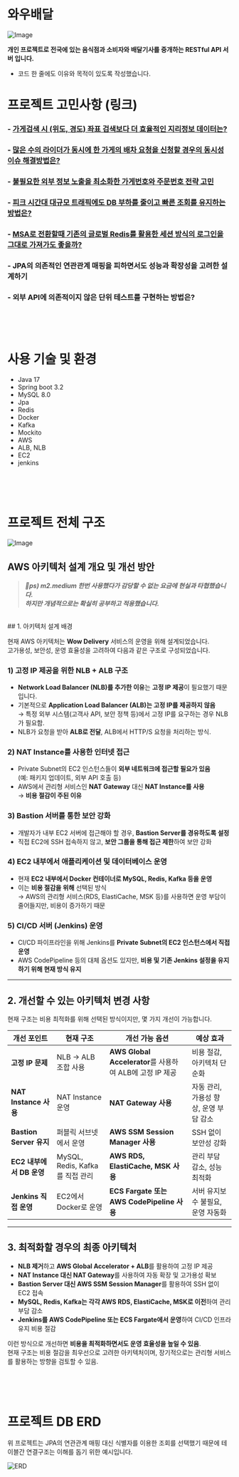 # 와우배달
![Image](https://github.com/user-attachments/assets/0295eec7-a0bc-4e74-94a0-86ee590fc535)  
   
**개인 프로젝트로 전국에 있는 음식점과 소비자와 배달기사를 중개하는 RESTful API 서버 입니다.**
- 코드 한 줄에도 이유와 목적이 있도록 작성했습니다.

# 프로젝트 고민사항 (링크)
### - [가게검색 시 (위도, 경도) 좌표 검색보다 더 효율적인 지리정보 데이터는?](https://destiny-nylon-d49.notion.site/10ac20cd297280d2ac77cd65e79ab7ec?pvs=4)
### - [많은 수의 라이더가 동시에 한 가게의 배차 요청을 신청할 경우의 동시성 이슈 해결방법은?](https://destiny-nylon-d49.notion.site/181c20cd2972808aa946ea2221f4fcb4?pvs=4)
### - [불필요한 외부 정보 노출을 최소화한 가게번호와 주문번호 전략 고민](https://destiny-nylon-d49.notion.site/120c20cd297280eb87ead81d9ec1d6d6?pvs=4)
### - [피크 시간대 대규모 트래픽에도 DB 부하를 줄이고 빠른 조회를 유지하는 방법은?](https://destiny-nylon-d49.notion.site/DB-184c20cd29728036b4dacd5c871aede1?pvs=4)
### - [MSA로 전환할때 기존의 글로벌 Redis를 활용한 세션 방식의 로그인을 그대로 가져가도 좋을까?](https://destiny-nylon-d49.notion.site/MSA-Redis-110c20cd297280629519f18ea906d84e?pvs=4)
### - JPA의 의존적인 연관관계 매핑을 피하면서도 성능과 확장성을 고려한 설계하기
### - 외부 API에 의존적이지 않은 단위 테스트를 구현하는 방법은?
<br/>
<br/>
<br/>

# 사용 기술 및 환경
- Java 17
- Spring boot 3.2
- MySQL 8.0
- Jpa
- Redis
- Docker
- Kafka
- Mockito
- AWS
- ALB, NLB
- EC2
- jenkins
  
<br/>
<br/>
<br/>
  
# 프로젝트 전체 구조

![Image](https://github.com/user-attachments/assets/546cccc6-5ff9-41ea-b0d0-ecf91bb3efb1)

## AWS 아키텍처 설계 개요 및 개선 방안

>***🚀ps) m2.medium 한번 사용했다가 감당할 수 없는 요금에 현실과 타협했습니다.  
하지만 개념적으로는 확실히 공부하고 적용했습니다.***
<br/>
## 1. 아키텍처 설계 배경

현재 AWS 아키텍처는 **Wow Delivery** 서비스의 운영을 위해 설계되었습니다.  
고가용성, 보안성, 운영 효율성을 고려하여 다음과 같은 구조로 구성되었습니다.

### 1) 고정 IP 제공을 위한 NLB + ALB 구조
- **Network Load Balancer (NLB)를 추가한 이유**는 **고정 IP 제공**이 필요했기 때문입니다.
- 기본적으로 **Application Load Balancer (ALB)는 고정 IP를 제공하지 않음**  
  → 특정 외부 시스템(고객사 API, 보안 정책 등)에서 고정 IP를 요구하는 경우 NLB가 필요함.
- NLB가 요청을 받아 **ALB로 전달**, ALB에서 HTTP/S 요청을 처리하는 방식.

### 2) NAT Instance를 사용한 인터넷 접근
- Private Subnet의 EC2 인스턴스들이 **외부 네트워크에 접근할 필요가 있음**  
  (예: 패키지 업데이트, 외부 API 호출 등)
- AWS에서 관리형 서비스인 **NAT Gateway** 대신 **NAT Instance를 사용**  
  → **비용 절감이 주된 이유**

### 3) Bastion 서버를 통한 보안 강화
- 개발자가 내부 EC2 서버에 접근해야 할 경우, **Bastion Server를 경유하도록 설정**
- 직접 EC2에 SSH 접속하지 않고, **보안 그룹을 통해 접근 제한**하여 보안 강화

### 4) EC2 내부에서 애플리케이션 및 데이터베이스 운영
- 현재 **EC2 내부에서 Docker 컨테이너로 MySQL, Redis, Kafka 등을 운영**
- 이는 **비용 절감을 위해** 선택된 방식  
  → AWS의 관리형 서비스(RDS, ElastiCache, MSK 등)를 사용하면 운영 부담이 줄어들지만, 비용이 증가하기 때문

### 5) CI/CD 서버 (Jenkins) 운영
- CI/CD 파이프라인을 위해 Jenkins를 **Private Subnet의 EC2 인스턴스에서 직접 운영**
- AWS CodePipeline 등의 대체 옵션도 있지만, **비용 및 기존 Jenkins 설정을 유지하기 위해 현재 방식 유지**

---

## 2. 개선할 수 있는 아키텍처 변경 사항
현재 구조는 비용 최적화를 위해 선택된 방식이지만, 몇 가지 개선이 가능합니다.

| 개선 포인트 | 현재 구조 | 개선 가능 옵션 | 예상 효과 |
|------------|---------|-------------|---------|
| **고정 IP 문제** | NLB → ALB 조합 사용 | **AWS Global Accelerator**를 사용하여 ALB에 고정 IP 제공 | 비용 절감, 아키텍처 단순화 |
| **NAT Instance 사용** | NAT Instance 운영 | **NAT Gateway 사용** | 자동 관리, 가용성 향상, 운영 부담 감소 |
| **Bastion Server 유지** | 퍼블릭 서브넷에서 운영 | **AWS SSM Session Manager 사용** | SSH 없이 보안성 강화 |
| **EC2 내부에서 DB 운영** | MySQL, Redis, Kafka를 직접 관리 | **AWS RDS, ElastiCache, MSK 사용** | 관리 부담 감소, 성능 최적화 |
| **Jenkins 직접 운영** | EC2에서 Docker로 운영 | **ECS Fargate 또는 AWS CodePipeline 사용** | 서버 유지보수 불필요, 운영 자동화 |

---

## 3. 최적화할 경우의 최종 아키텍처
- **NLB 제거**하고 **AWS Global Accelerator + ALB**를 활용하여 고정 IP 제공
- **NAT Instance 대신 NAT Gateway**를 사용하여 자동 확장 및 고가용성 확보
- **Bastion Server 대신 AWS SSM Session Manager**를 활용하여 SSH 없이 EC2 접속
- **MySQL, Redis, Kafka는 각각 AWS RDS, ElastiCache, MSK로 이전**하여 관리 부담 감소
- **Jenkins를 AWS CodePipeline 또는 ECS Fargate에서 운영**하여 CI/CD 인프라 유지 비용 절감

이런 방식으로 개선하면 **비용을 최적화하면서도 운영 효율성을 높일 수 있음**.  
현재 구조는 비용 절감을 최우선으로 고려한 아키텍처이며, 장기적으로는 관리형 서비스를 활용하는 방향을 검토할 수 있음.
  
<br/>
<br/>
<br/>
  
# 프로젝트 DB ERD
위 프로젝트는 JPA의 연관관계 매핑 대신 식별자를 이용한 조회를 선택했기 때문에 테이블간 연결구조는 이해를 돕기 위한 예시입니다.
  
![ERD](https://github.com/user-attachments/assets/ce388f11-b66e-499a-af43-2b8c2d2b3cb1)
